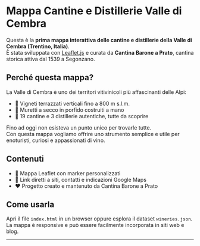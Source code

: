 # Mappa Cantine e Distillerie Valle di Cembra

Questa è la **prima mappa interattiva delle cantine e distillerie della Valle di Cembra (Trentino, Italia)**.  
È stata sviluppata con [Leaflet.js](https://leafletjs.com/) e curata da **Cantina Barone a Prato**, cantina storica attiva dal 1539 a Segonzano.

## Perché questa mappa?
La Valle di Cembra è uno dei territori vitivinicoli più affascinanti delle Alpi:  
- 🍇 Vigneti terrazzati verticali fino a 800 m s.l.m.  
- 🧱 Muretti a secco in porfido costruiti a mano  
- 🍷 19 cantine e 3 distillerie autentiche, tutte da scoprire  

Fino ad oggi non esisteva un punto unico per trovarle tutte.  
Con questa mappa vogliamo offrire uno strumento semplice e utile per enoturisti, curiosi e appassionati di vino.

## Contenuti
- 📍 Mappa Leaflet con marker personalizzati  
- 🔗 Link diretti a siti, contatti e indicazioni Google Maps  
- ❤️ Progetto creato e mantenuto da Cantina Barone a Prato  

## Come usarla
Apri il file `index.html` in un browser oppure esplora il dataset `wineries.json`.  
La mappa è responsive e può essere facilmente incorporata in siti web e blog.

---
